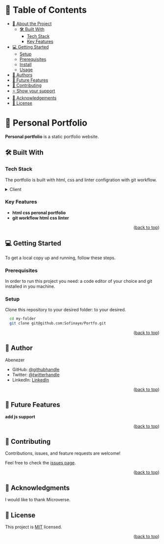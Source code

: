 <a name="readme-top"></a>
# 📗 Table of Contents

- [📖 About the Project](#about-project)
  - [🛠 Built With](Html,Css)
    - [Tech Stack](#tech-stack)
    - [Key Features](#key-features)
- [💻 Getting Started](#getting-started)
  - [Setup](#setup)
  - [Prerequisites](#prerequisites)
  - [Install](#install)
  - [Usage](#usage)
- [👥 Authors](Abenezer)
- [🔭 Future Features](#future-features)
- [🤝 Contributing](#contributing)
- [⭐️ Show your support](#support)
- [🙏 Acknowledgements](#acknowledgements)
- [📝 License](#license)

# 📖  Personal Portfolio <a name="about-project"></a>

**Personal portfolio** is a static portfolio website.

## 🛠 Built With <a name="built-with"></a>

### Tech Stack <a name="tech-stack"></a>

The portfolio is built with html, css and linter configration with git workflow.

<details>
  <summary>Client</summary>
  <ul>
    <li><a href="https://developer.mozilla.org/en-US/docs/Web/HTML">html</a></li>
    <li><a href="https://developer.mozilla.org/en-US/docs/Web/CSS">css</a></li>
  </ul>
</details>


### Key Features <a name="key-features"></a>



- **html css peronal portfolio**
- **git workflow html css linter**


<p align="right">(<a href="#readme-top">back to top</a>)</p>

## 💻 Getting Started <a name="getting-started"></a>

To get a local copy up and running, follow these steps.

### Prerequisites

In order to run this project you need: a code editor of your choice and git installed in you machine.

### Setup

Clone this repository to your desired folder: to your desired.

```sh
  cd my-folder
  git clone git@github.com:Sofinaye/Portfo.git
```

<p align="right">(<a href="#readme-top">back to top</a>)</p>

## 👤 Author <a name="authors"></a>
  Abenezer

- GitHub: [@githubhandle](https://github.com/Sofinaye)
- Twitter: [@twitterhandle](https://twitter.com/twitterhandle)
- LinkedIn: [LinkedIn](https://www.linkedin.com/in/abenezer-fekadu/)

<p align="right">(<a href="#readme-top">back to top</a>)</p>

<!-- FUTURE FEATURES -->

## 🔭 Future Features <a name="future-features"></a>



 **add js support**


<p align="right">(<a href="#readme-top">back to top</a>)</p>



## 🤝 Contributing <a name="contributing"></a>

Contributions, issues, and feature requests are welcome!

Feel free to check the [issues page](../../issues/).

<p align="right">(<a href="#readme-top">back to top</a>)</p>

## 🙏 Acknowledgments <a name="acknowledgements"></a>

I would like to thank Microverse.

## 📝 License <a name="license"></a>

This project is [MIT](./LICENSE) licensed.

<p align="right">(<a href="#readme-top">back to top</a>)</p>
